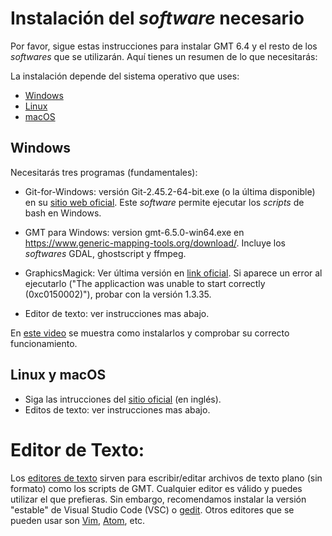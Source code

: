 # Instalación del *software* necesario

Por favor, sigue estas instrucciones para instalar GMT 6.4 y el resto de los *softwares* que se utilizarán. Aquí tienes un resumen de lo que necesitarás:

 La instalación depende del sistema operativo que uses:

* [Windows](https://github.com/Esteban82/FCEN-2024/blob/main/0_Instalacion/Instalacion.MD#windows)
* [Linux](https://github.com/Esteban82/FCEN-2024/blob/main/0_Instalacion/Instalacion.MD#linux)
* [macOS](https://github.com/Esteban82/FCEN-2024/blob/main/0_Instalacion/Instalacion.MD#macos)


## Windows

Necesitarás tres programas (fundamentales):

* Git-for-Windows: versión Git-2.45.2-64-bit.exe (o la última disponible) en su [sitio web oficial](https://gitforwindows.org/). Este *software* permite ejecutar los *scripts* de bash en Windows.

* GMT para Windows: version gmt-6.5.0-win64.exe en https://www.generic-mapping-tools.org/download/. Incluye los *softwares* GDAL, ghostscript y ffmpeg. 

* GraphicsMagick: Ver última versión en [link oficial]([url](https://sourceforge.net/projects/graphicsmagick/files/graphicsmagick-binaries/1.3.36/GraphicsMagick-1.3.36-Q8-win64-dll.exe/download)). Si aparece un error al ejecutarlo ("The applicaction was unable to start correctly (0xc0150002)"), probar con la versión 1.3.35.

* Editor de texto: ver instrucciones mas abajo.

En [este video](https://www.youtube.com/watch?v=1bPMIN7noTI&feature=youtu.be) se muestra como instalarlos y comprobar su correcto funcionamiento.


## Linux y macOS

* Siga las intrucciones del [sitio oficial](https://github.com/GenericMappingTools/gmt/blob/master/INSTALL.md) (en inglés).
* Editos de texto: ver instrucciones mas abajo.


# Editor de Texto:
Los [editores de texto](https://es.wikipedia.org/wiki/Editor_de_texto) sirven para escribir/editar archivos de texto plano (sin formato) como los scripts de GMT. Cualquier editor es válido y puedes utilizar el que prefieras. Sin embargo, recomendamos instalar la versión "estable" de Visual Studio Code (VSC) o [gedit](https://wiki.gnome.org/Apps/Gedit). Otros editores que se pueden usar son [Vim](https://www.vim.org/), [Atom](https://atom.io/), etc.
